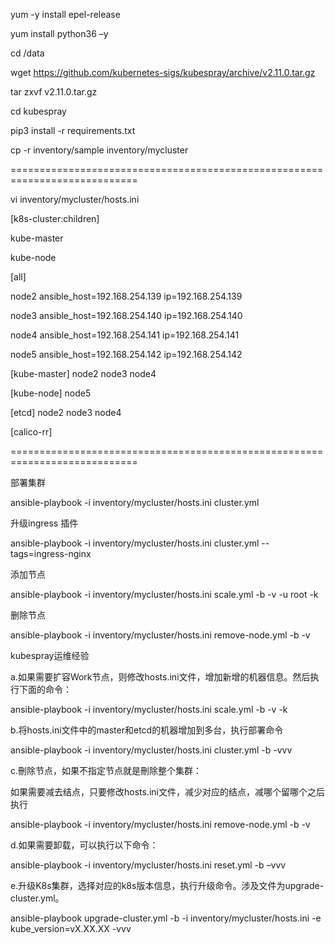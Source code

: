 yum -y install epel-release

yum install python36 –y


cd /data

wget https://github.com/kubernetes-sigs/kubespray/archive/v2.11.0.tar.gz

tar zxvf v2.11.0.tar.gz

cd kubespray

pip3 install -r requirements.txt

cp -r inventory/sample inventory/mycluster

============================================================================

vi inventory/mycluster/hosts.ini

[k8s-cluster:children]

kube-master

kube-node

[all]

node2 ansible_host=192.168.254.139  ip=192.168.254.139

node3 ansible_host=192.168.254.140  ip=192.168.254.140

node4 ansible_host=192.168.254.141  ip=192.168.254.141

node5 ansible_host=192.168.254.142  ip=192.168.254.142



[kube-master]
node2
node3
node4

[kube-node]
node5


[etcd]
node2
node3
node4

[calico-rr]




============================================================================

部署集群

ansible-playbook -i inventory/mycluster/hosts.ini cluster.yml

升级ingress 插件

ansible-playbook -i inventory/mycluster/hosts.ini cluster.yml --tags=ingress-nginx

添加节点

ansible-playbook -i inventory/mycluster/hosts.ini scale.yml -b -v -u root -k

删除节点

ansible-playbook -i inventory/mycluster/hosts.ini remove-node.yml -b -v

kubespray运维经验

a.如果需要扩容Work节点，则修改hosts.ini文件，增加新增的机器信息。然后执行下面的命令：

ansible-playbook -i inventory/mycluster/hosts.ini scale.yml -b -v -k

b.将hosts.ini文件中的master和etcd的机器增加到多台，执行部署命令

ansible-playbook -i inventory/mycluster/hosts.ini cluster.yml -b -vvv

c.刪除节点，如果不指定节点就是刪除整个集群：

如果需要减去结点，只要修改hosts.ini文件，减少对应的结点，减哪个留哪个之后执行

ansible-playbook -i inventory/mycluster/hosts.ini remove-node.yml -b -v

d.如果需要卸载，可以执行以下命令：

ansible-playbook -i inventory/mycluster/hosts.ini reset.yml -b –vvv

e.升级K8s集群，选择对应的k8s版本信息，执行升级命令。涉及文件为upgrade-cluster.yml。

ansible-playbook upgrade-cluster.yml -b -i inventory/mycluster/hosts.ini -e kube_version=vX.XX.XX -vvv





